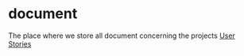 # document
The place where we store all document concerning the projects
[User Stories](https://docs.google.com/document/d/1cn1d7gAgeh5XMRAwbGJ5xTpdo9PyzdfS-xNI8j5VGZA)
